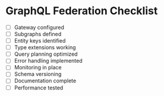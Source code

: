 # GraphQL Federation Checklist

- [ ] Gateway configured
- [ ] Subgraphs defined
- [ ] Entity keys identified
- [ ] Type extensions working
- [ ] Query planning optimized
- [ ] Error handling implemented
- [ ] Monitoring in place
- [ ] Schema versioning
- [ ] Documentation complete
- [ ] Performance tested
